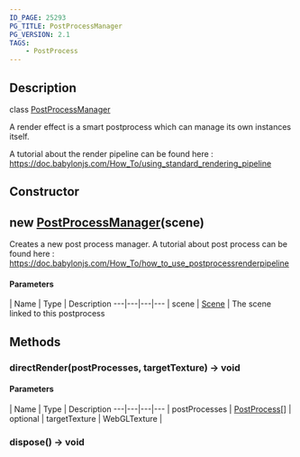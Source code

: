 ```yaml
---
ID_PAGE: 25293
PG_TITLE: PostProcessManager
PG_VERSION: 2.1
TAGS:
    - PostProcess
---
```

## Description

class [PostProcessManager](/classes/3.0/PostProcessManager)

A render effect is a smart postprocess which can manage its own instances itself.

A tutorial about the render pipeline can be found here : https://doc.babylonjs.com/How_To/using_standard_rendering_pipeline

## Constructor

## new [PostProcessManager](/classes/3.0/PostProcessManager)(scene)

Creates a new post process manager.
A tutorial about post process can be found here : https://doc.babylonjs.com/How_To/how_to_use_postprocessrenderpipeline

#### Parameters
 | Name | Type | Description
---|---|---|---
 | scene | [Scene](/classes/3.0/Scene) |      The scene linked to this postprocess

## Methods

### directRender(postProcesses, targetTexture) &rarr; void



#### Parameters
 | Name | Type | Description
---|---|---|---
 | postProcesses | [PostProcess](/classes/3.0/PostProcess)[] |      
optional | targetTexture | WebGLTexture |      
### dispose() &rarr; void


